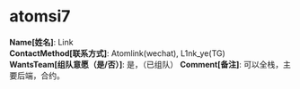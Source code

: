 # atomsi7

**Name[姓名]**: Link  
**ContactMethod[联系方式]**: Atomlink(wechat), L1nk_ye(TG)  
**WantsTeam[组队意愿（是/否）]**: 是，（已组队）
**Comment[备注]**: 可以全栈，主要后端，合约。  
